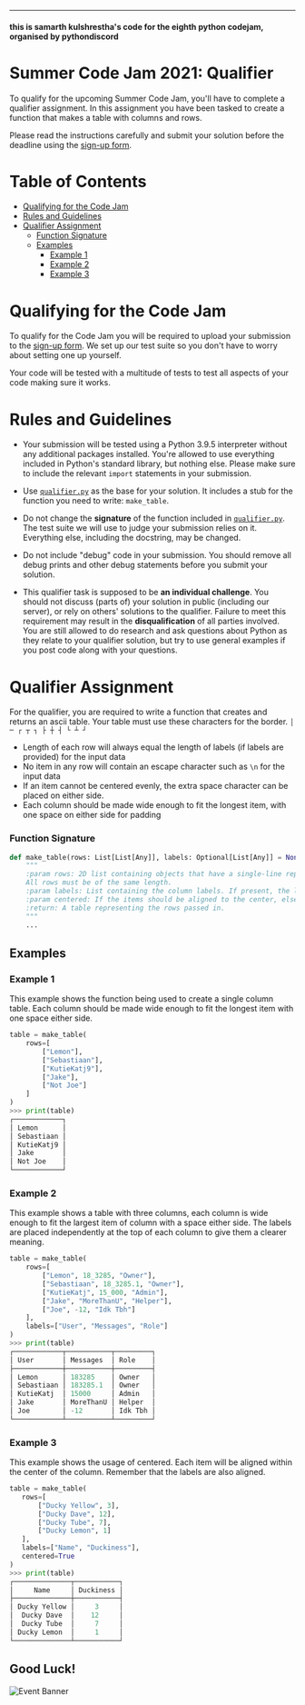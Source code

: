 ---
#### **this is samarth kulshrestha's code for the eighth python codejam, organised by pythondiscord**

# Summer Code Jam 2021: Qualifier

To qualify for the upcoming Summer Code Jam, you'll have to complete a qualifier assignment. In this assignment you have
been tasked to create a function that makes a table with columns and rows.

Please read the instructions carefully and submit your solution before the deadline using the
[sign-up form](https://form.jotform.com/211714357615050).

# Table of Contents

- [Qualifying for the Code Jam](#qualifying-for-the-code-jam)
- [Rules and Guidelines](#rules-and-guidelines)
- [Qualifier Assignment](#qualifier-assignment)
  - [Function Signature](#function-signature)
  - [Examples](#examples)
    - [Example 1](#example-1)
    - [Example 2](#example-2)
    - [Example 3](#example-3)

# Qualifying for the Code Jam

To qualify for the Code Jam you will be required to upload your submission to the [sign-up form](https://form.jotform.com/211714357615050).
We set up our test suite so you don't have to worry about setting one up yourself.

Your code will be tested with a multitude of tests to test all aspects of your code making sure it works.

# Rules and Guidelines

- Your submission will be tested using a Python 3.9.5 interpreter without any additional packages installed. You're allowed to use everything included in Python's standard library, but nothing else. Please make sure to include the relevant `import` statements in your submission.

- Use [`qualifier.py`](qualifier/qualifier.py) as the base for your solution. It includes a stub for the function you need to write: `make_table`.

- Do not change the **signature** of the function included in [`qualifier.py`](qualifier/qualifier.py). The test suite we will use to judge your submission relies on it. Everything else, including the docstring, may be changed.

- Do not include "debug" code in your submission. You should remove all debug prints and other debug statements before you submit your solution.

- This qualifier task is supposed to be **an individual challenge**. You should not discuss (parts of) your solution in public (including our server), or rely on others' solutions to the qualifier. Failure to meet this requirement may result in the **disqualification** of all parties involved. You are still allowed to do research and ask questions about Python as they relate to your qualifier solution, but try to use general examples if you post code along with your questions.


# Qualifier Assignment

For the qualifier, you are required to write a function that creates and returns an ascii table.
Your table must use these characters for the border. `│ ─ ┌ ┬ ┐ ├ ┼ ┤ └ ┴ ┘`
  - Length of each row will always equal the length of labels (if labels are provided) for the input data
  - No item in any row will contain an escape character such as `\n` for the input data
  - If an item cannot be centered evenly, the extra space character can be placed on either side.
  - Each column should be made wide enough to fit the longest item, with one space on either side for padding

### Function Signature
```py
def make_table(rows: List[List[Any]], labels: Optional[List[Any]] = None, centered: bool = False) -> str:
    """
    :param rows: 2D list containing objects that have a single-line representation (via `str`).
    All rows must be of the same length.
    :param labels: List containing the column labels. If present, the length must equal to that of each row.
    :param centered: If the items should be aligned to the center, else they are left aligned.
    :return: A table representing the rows passed in.
    """
    ...
```
## Examples

### Example 1

This example shows the function being used to create a single column table. Each column should be made wide enough
to fit the longest item with one space either side.

```py
table = make_table(
    rows=[
        ["Lemon"],
        ["Sebastiaan"],
        ["KutieKatj9"],
        ["Jake"],
        ["Not Joe"]
    ]
)
>>> print(table)
┌────────────┐
│ Lemon      │
│ Sebastiaan │
│ KutieKatj9 │
│ Jake       │
│ Not Joe    │
└────────────┘
```

### Example 2

This example shows a table with three columns, each column is wide enough to fit the largest item of column with a
space either side. The labels are placed independently at the top of each column to give them a clearer meaning.

```py
table = make_table(
    rows=[
        ["Lemon", 18_3285, "Owner"],
        ["Sebastiaan", 18_3285.1, "Owner"],
        ["KutieKatj", 15_000, "Admin"],
        ["Jake", "MoreThanU", "Helper"],
        ["Joe", -12, "Idk Tbh"]
    ],
    labels=["User", "Messages", "Role"]
)
>>> print(table)
┌────────────┬───────────┬─────────┐
│ User       │ Messages  │ Role    │
├────────────┼───────────┼─────────┤
│ Lemon      │ 183285    │ Owner   │
│ Sebastiaan │ 183285.1  │ Owner   │
│ KutieKatj  │ 15000     │ Admin   │
│ Jake       │ MoreThanU │ Helper  │
│ Joe        │ -12       │ Idk Tbh │
└────────────┴───────────┴─────────┘
```

### Example 3

This example shows the usage of centered. Each item will be aligned within the center of the column. Remember that the
labels are also aligned.

```py
table = make_table(
   rows=[
       ["Ducky Yellow", 3],
       ["Ducky Dave", 12],
       ["Ducky Tube", 7],
       ["Ducky Lemon", 1]
   ],
   labels=["Name", "Duckiness"],
   centered=True
)
>>> print(table)
┌──────────────┬───────────┐
│     Name     │ Duckiness │
├──────────────┼───────────┤
│ Ducky Yellow │     3     │
│  Ducky Dave  │    12     │
│  Ducky Tube  │     7     │
│ Ducky Lemon  │     1     │
└──────────────┴───────────┘
```

## Good Luck!

![Event Banner](https://github.com/python-discord/branding/blob/main/jams/summer_code_jam_2021/site_banner.png?raw=true)
